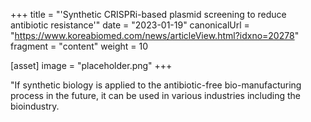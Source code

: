 +++
title = "'Synthetic CRISPRi-based plasmid screening to reduce antibiotic resistance'"
date = "2023-01-19"
canonicalUrl = "https://www.koreabiomed.com/news/articleView.html?idxno=20278"
fragment = "content"
weight = 10

[asset]
    image = "placeholder.png"
+++

"If synthetic biology is applied to the antibiotic-free bio-manufacturing 
process in the future, it can be used in various industries including the 
bioindustry.
